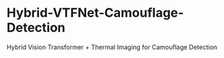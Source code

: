 # Hybrid-VTFNet-Camouflage-Detection
Hybrid Vision Transformer + Thermal Imaging for Camouflage Detection
